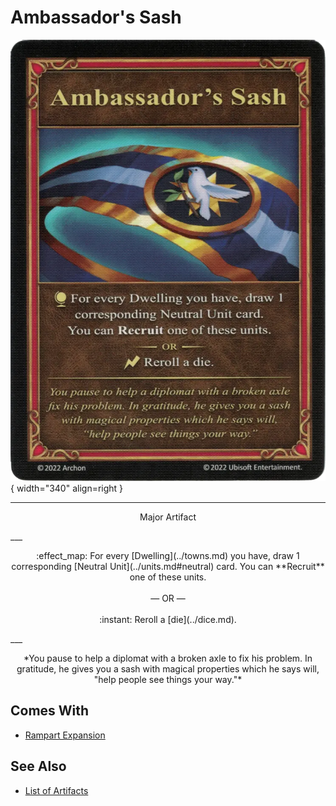 # Ambassador's Sash

![Ambassador's Sash](../assets/artifacts_major-ambassadors_sash.webp){ width="340" align=right }
___
<p style="text-align: center;" markdown> Major Artifact </p>
___
<p style="text-align: center;" markdown> :effect_map: For every [Dwelling](../towns.md) you have, draw 1 corresponding [Neutral Unit](../units.md#neutral) card. You can **Recruit** one of these units.<br><br>— OR —<br><br>:instant: Reroll a [die](../dice.md). </p>
___
<p style="text-align: center;" markdown> *You pause to help a diplomat with a broken axle to fix his problem. In gratitude, he gives you a sash with magical properties which he says will, "help people see things your way."* </p>


## Comes With

- [Rampart Expansion](../content.md)


## See Also

- [List of Artifacts](../artifacts.md)
